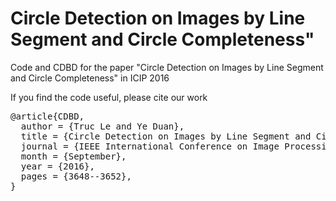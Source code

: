 # Circle Detection on Images by Line Segment and Circle Completeness"

Code and CDBD for the paper "Circle Detection on Images by Line Segment and Circle Completeness" in ICIP 2016

If you find the code useful, please cite our work <br />
<pre>
@article{CDBD,
  author = {Truc Le and Ye Duan},
  title = {Circle Detection on Images by Line Segment and Circle Completeness},
  journal = {IEEE International Conference on Image Processing (ICIP)},
  month = {September},
  year = {2016},
  pages = {3648--3652},
}
</pre>
